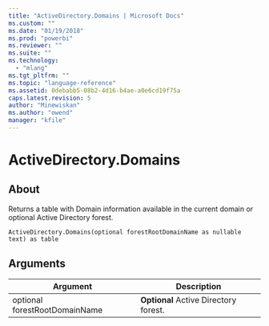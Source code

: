 ```yaml
---
title: "ActiveDirectory.Domains | Microsoft Docs"
ms.custom: ""
ms.date: "01/19/2018"
ms.prod: "powerbi"
ms.reviewer: ""
ms.suite: ""
ms.technology: 
  - "mlang"
ms.tgt_pltfrm: ""
ms.topic: "language-reference"
ms.assetid: 0debabb5-08b2-4d16-b4ae-a0e6cd19f75a
caps.latest.revision: 5
author: "Minewiskan"
ms.author: "owend"
manager: "kfile"
---
```

# ActiveDirectory.Domains

  
## About  
Returns a table with Domain information available in the current domain or optional Active Directory forest.  
  
```  
ActiveDirectory.Domains(optional forestRootDomainName as nullable text) as table  
```  
  
## Arguments  
  
|Argument|Description|  
|------------|---------------|  
|optional forestRootDomainName|**Optional** Active Directory forest.|  
  
